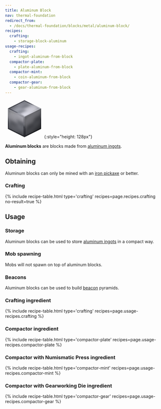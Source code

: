 ```yaml
---
title: Aluminum Block
nav: thermal-foundation
redirect_from:
  - /docs/thermal-foundation/blocks/metal/aluminum-block/
recipes:
  crafting:
    - storage-block-aluminum
usage-recipes:
  crafting:
    - ingot-aluminum-from-block
  compactor-plate:
    - plate-aluminum-from-block
  compactor-mint:
    - coin-aluminum-from-block
  compactor-gear:
    - gear-aluminum-from-block
---
```


![Aluminum block](/assets/images/thermal-foundation/storage-block-aluminum.png){:style="height: 128px"}


**Aluminum blocks** are blocks made from [aluminum
ingots](/docs/aluminum-ingot/).


Obtaining
---------

Aluminum blocks can only be mined with an [iron
pickaxe](https://minecraft.gamepedia.com/Pickaxe) or better.

### Crafting
{% include recipe-table.html type='crafting' recipes=page.recipes.crafting no-result=true %}


Usage
-----

### Storage
Aluminum blocks can be used to store [aluminum ingots](/docs/aluminum-ingot/) in
a compact way.

### Mob spawning
Mobs will not spawn on top of aluminum blocks.

### Beacons
Aluminum blocks can be used to build
[beacon](https://minecraft.gamepedia.com/Beacon) pyramids.

### Crafting ingredient
{% include recipe-table.html type='crafting' recipes=page.usage-recipes.crafting %}

### Compactor ingredient
{% include recipe-table.html type='compactor-plate' recipes=page.usage-recipes.compactor-plate %}

### Compactor with Numismatic Press ingredient
{% include recipe-table.html type='compactor-mint' recipes=page.usage-recipes.compactor-mint %}

### Compactor with Gearworking Die ingredient
{% include recipe-table.html type='compactor-gear' recipes=page.usage-recipes.compactor-gear %}
